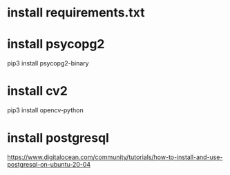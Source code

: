 # install requirements.txt
# install psycopg2
pip3 install psycopg2-binary
# install cv2
pip3 install opencv-python
# install postgresql
https://www.digitalocean.com/community/tutorials/how-to-install-and-use-postgresql-on-ubuntu-20-04
